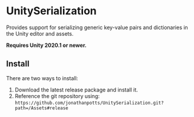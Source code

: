 # UnitySerialization

Provides support for serializing generic key-value pairs and dictionaries in the Unity editor and assets.

**Requires Unity 2020.1 or newer.**

## Install

There are two ways to install:
1. Download the latest release package and install it.
2. Reference the git repository using: `https://github.com/jonathanpotts/UnitySerialization.git?path=/Assets#release`
